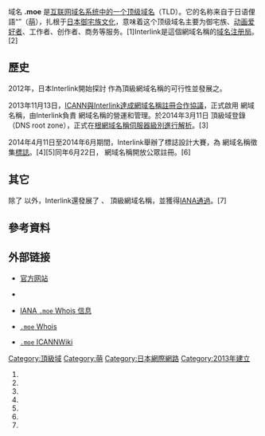 域名 **.moe**
是[互联网域名系统中的一个](../Page/互联网.md "wikilink")[顶级域名](https://zh.wikipedia.org/wiki/顶级域名 "wikilink")（TLD）。它的名称来自于日语俚語“”（[萌](../Page/萌.md "wikilink")），扎根于[日本](../Page/日本.md "wikilink")[御宅族文化](../Page/御宅族.md "wikilink")，意味着这个顶级域名主要为御宅族、[动画](../Page/动画.md "wikilink")[爱好者](../Page/爱好者.md "wikilink")、工作者、创作者、商务等服务。\[1\]Interlink是這個網域名稱的[域名注册局](https://zh.wikipedia.org/wiki/域名注册局 "wikilink")。\[2\]

## 歷史

2012年，日本Interlink開始探討  作為頂級網域名稱的可行性並發展之。

2013年11月13日，[ICANN與Interlink達成](https://zh.wikipedia.org/wiki/ICANN "wikilink")[網域名稱註冊合作協議](https://zh.wikipedia.org/wiki/網域名稱 "wikilink")，正式啟用
網域名稱，由Interlink負責  網域名稱的營運和管理。於2014年3月11日 頂級域登錄（DNS root
zone），正式在[根網域名稱伺服器級別進行解析](../Page/根網域名稱伺服器.md "wikilink")。\[3\]

2014年4月11日至2014年6月期間，Interlink舉辦了標誌設計大賽，為
網域名稱徵集[標誌](https://zh.wikipedia.org/wiki/標誌 "wikilink")。\[4\]\[5\]同年6月22日，
網域名稱開放公眾註冊。\[6\]

## 其它

除了  以外，Interlink還發展了  、
頂級網域名稱，並獲得[IANA通過](https://zh.wikipedia.org/wiki/IANA "wikilink")。\[7\]

## 參考資料

## 外部链接

  - [官方网站](http://nic.moe/)

  -
  - [IANA `.moe` Whois 信息](http://www.iana.org/domains/root/db/moe.html)

  - [`.moe`
    Whois](https://web.archive.org/web/20140412042351/http://whois.nic.moe/whoismtld/whois/)

  - [`.moe` ICANNWiki](http://icannwiki.com/.moe)

[Category:頂級域](https://zh.wikipedia.org/wiki/Category:頂級域 "wikilink")
[Category:萌](https://zh.wikipedia.org/wiki/Category:萌 "wikilink")
[Category:日本網際網路](https://zh.wikipedia.org/wiki/Category:日本網際網路 "wikilink")
[Category:2013年建立](https://zh.wikipedia.org/wiki/Category:2013年建立 "wikilink")

1.

2.
3.

4.

5.

6.
7.